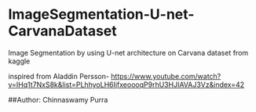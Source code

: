 # ImageSegmentation-U-net-CarvanaDataset
Image Segmentation by using U-net architecture on Carvana dataset from kaggle



inspired from Aladdin Persson- https://www.youtube.com/watch?v=IHq1t7NxS8k&list=PLhhyoLH6IjfxeoooqP9rhU3HJIAVAJ3Vz&index=42

##Author: 
Chinnaswamy Purra
